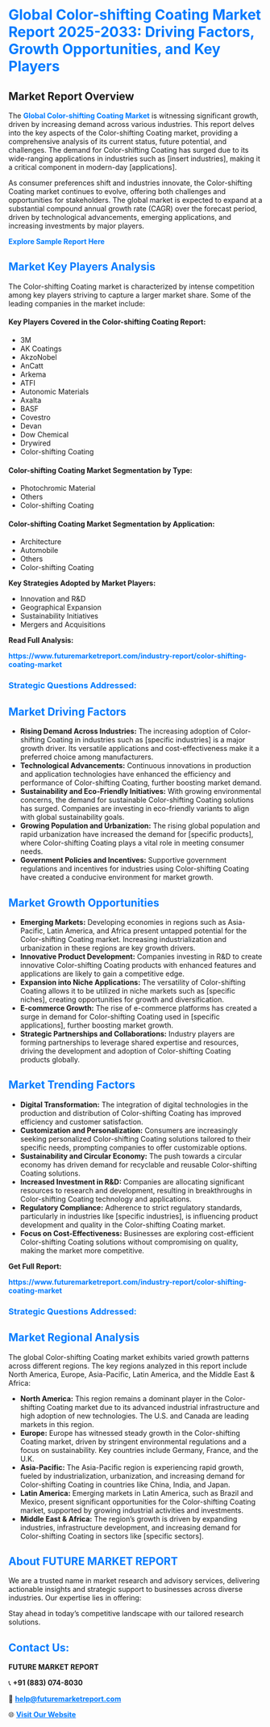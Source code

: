 <h1 style="color: #007BFF;">Global Color-shifting Coating Market Report 2025-2033: Driving Factors, Growth Opportunities, and Key Players</h1>

<section id="overview">
<h2>Market Report Overview</h2>
<p>The <a href="https://www.futuremarketreport.com/industry-report/color-shifting-coating-market" style="color: #007BFF; text-decoration: none;"><strong>Global Color-shifting Coating Market</strong></a> is witnessing significant growth, driven by increasing demand across various industries. This report delves into the key aspects of the Color-shifting Coating market, providing a comprehensive analysis of its current status, future potential, and challenges. The demand for Color-shifting Coating has surged due to its wide-ranging applications in industries such as [insert industries], making it a critical component in modern-day [applications].</p>
<p>As consumer preferences shift and industries innovate, the Color-shifting Coating market continues to evolve, offering both challenges and opportunities for stakeholders. The global market is expected to expand at a substantial compound annual growth rate (CAGR) over the forecast period, driven by technological advancements, emerging applications, and increasing investments by major players.</p>
</section>

<section id="overview">
<p><a href="https://www.futuremarketreport.com/request-sample/reportId=99255" style="color: #007BFF; text-decoration: none;"><strong>Explore Sample Report Here</strong></a></p>
</section>

<section id="key-players">
<h2 style="color: #007BFF;">Market Key Players Analysis</h2>
<p>The Color-shifting Coating market is characterized by intense competition among key players striving to capture a larger market share. Some of the leading companies in the market include:</p>
<h4>Key Players Covered in the Color-shifting Coating Report:</h4>
<ul><li>3M</li><li>AK Coatings</li><li>AkzoNobel</li><li>AnCatt</li><li>Arkema</li><li>ATFI</li><li>Autonomic Materials</li><li>Axalta</li><li>BASF</li><li>Covestro</li><li>Devan</li><li>Dow Chemical</li><li>Drywired</li><li>Color-shifting Coating</li></ul>
<h4>Color-shifting Coating Market Segmentation by Type:</h4>
<ul><li>Photochromic Material</li><li>Others</li><li>Color-shifting Coating</li></ul>

<h4>Color-shifting Coating Market Segmentation by Application:</h4>
<ul><li>Architecture</li><li>Automobile</li><li>Others</li><li>Color-shifting Coating</li></ul>
<p><strong>Key Strategies Adopted by Market Players:</strong></p>
<ul>
<li>Innovation and R&D</li>
<li>Geographical Expansion</li>
<li>Sustainability Initiatives</li>
<li>Mergers and Acquisitions</li>
</ul>
</section>

<section>
<p><strong>Read Full Analysis: </strong></p><a href="https://www.futuremarketreport.com/industry-report/color-shifting-coating-market" style="color: #007BFF; text-decoration: none;"><strong>https://www.futuremarketreport.com/industry-report/color-shifting-coating-market</strong></a>
<h3 style="color: #007BFF;">Strategic Questions Addressed:</h3>
</section>

<section id="driving-factors">
<h2 style="color: #007BFF;">Market Driving Factors</h2>
<ul>
<li><strong>Rising Demand Across Industries:</strong> The increasing adoption of Color-shifting Coating in industries such as [specific industries] is a major growth driver. Its versatile applications and cost-effectiveness make it a preferred choice among manufacturers.</li>
<li><strong>Technological Advancements:</strong> Continuous innovations in production and application technologies have enhanced the efficiency and performance of Color-shifting Coating, further boosting market demand.</li>
<li><strong>Sustainability and Eco-Friendly Initiatives:</strong> With growing environmental concerns, the demand for sustainable Color-shifting Coating solutions has surged. Companies are investing in eco-friendly variants to align with global sustainability goals.</li>
<li><strong>Growing Population and Urbanization:</strong> The rising global population and rapid urbanization have increased the demand for [specific products], where Color-shifting Coating plays a vital role in meeting consumer needs.</li>
<li><strong>Government Policies and Incentives:</strong> Supportive government regulations and incentives for industries using Color-shifting Coating have created a conducive environment for market growth.</li>
</ul>
</section>

<section id="growth-opportunities">
<h2 style="color: #007BFF;">Market Growth Opportunities</h2>
<ul>
<li><strong>Emerging Markets:</strong> Developing economies in regions such as Asia-Pacific, Latin America, and Africa present untapped potential for the Color-shifting Coating market. Increasing industrialization and urbanization in these regions are key growth drivers.</li>
<li><strong>Innovative Product Development:</strong> Companies investing in R&D to create innovative Color-shifting Coating products with enhanced features and applications are likely to gain a competitive edge.</li>
<li><strong>Expansion into Niche Applications:</strong> The versatility of Color-shifting Coating allows it to be utilized in niche markets such as [specific niches], creating opportunities for growth and diversification.</li>
<li><strong>E-commerce Growth:</strong> The rise of e-commerce platforms has created a surge in demand for Color-shifting Coating used in [specific applications], further boosting market growth.</li>
<li><strong>Strategic Partnerships and Collaborations:</strong> Industry players are forming partnerships to leverage shared expertise and resources, driving the development and adoption of Color-shifting Coating products globally.</li>
</ul>
</section>

<section id="trending-factors">
<h2 style="color: #007BFF;">Market Trending Factors</h2>
<ul>
<li><strong>Digital Transformation:</strong> The integration of digital technologies in the production and distribution of Color-shifting Coating has improved efficiency and customer satisfaction.</li>
<li><strong>Customization and Personalization:</strong> Consumers are increasingly seeking personalized Color-shifting Coating solutions tailored to their specific needs, prompting companies to offer customizable options.</li>
<li><strong>Sustainability and Circular Economy:</strong> The push towards a circular economy has driven demand for recyclable and reusable Color-shifting Coating solutions.</li>
<li><strong>Increased Investment in R&D:</strong> Companies are allocating significant resources to research and development, resulting in breakthroughs in Color-shifting Coating technology and applications.</li>
<li><strong>Regulatory Compliance:</strong> Adherence to strict regulatory standards, particularly in industries like [specific industries], is influencing product development and quality in the Color-shifting Coating market.</li>
<li><strong>Focus on Cost-Effectiveness:</strong> Businesses are exploring cost-efficient Color-shifting Coating solutions without compromising on quality, making the market more competitive.</li>
</ul>
</section>

<section>
<p><strong>Get Full Report: </strong></p><a href="https://www.futuremarketreport.com/industry-report/color-shifting-coating-market" style="color: #007BFF; text-decoration: none;"><strong>https://www.futuremarketreport.com/industry-report/color-shifting-coating-market</strong></a>
<h3 style="color: #007BFF;">Strategic Questions Addressed:</h3>
</section>


<section id="regional-analysis">
<h2 style="color: #007BFF;">Market Regional Analysis</h2>
<p>The global Color-shifting Coating market exhibits varied growth patterns across different regions. The key regions analyzed in this report include North America, Europe, Asia-Pacific, Latin America, and the Middle East & Africa:</p>
<ul>
<li><strong>North America:</strong> This region remains a dominant player in the Color-shifting Coating market due to its advanced industrial infrastructure and high adoption of new technologies. The U.S. and Canada are leading markets in this region.</li>
<li><strong>Europe:</strong> Europe has witnessed steady growth in the Color-shifting Coating market, driven by stringent environmental regulations and a focus on sustainability. Key countries include Germany, France, and the U.K.</li>
<li><strong>Asia-Pacific:</strong> The Asia-Pacific region is experiencing rapid growth, fueled by industrialization, urbanization, and increasing demand for Color-shifting Coating in countries like China, India, and Japan.</li>
<li><strong>Latin America:</strong> Emerging markets in Latin America, such as Brazil and Mexico, present significant opportunities for the Color-shifting Coating market, supported by growing industrial activities and investments.</li>
<li><strong>Middle East & Africa:</strong> The region’s growth is driven by expanding industries, infrastructure development, and increasing demand for Color-shifting Coating in sectors like [specific sectors].</li>
</ul>
</section>

<footer>
<h2 style="color: #007BFF;">About FUTURE MARKET REPORT</h2>
<p>We are a trusted name in market research and advisory services, delivering actionable insights and strategic support to businesses across diverse industries. Our expertise lies in offering:</p>

<p>Stay ahead in today’s competitive landscape with our tailored research solutions.</p>

<h2 style="color: #007BFF;">Contact Us:</h2>
<p><strong>FUTURE MARKET REPORT</strong></p>
<p>📞 <strong>+91 (883) 074-8030</strong></p>
<p>📧 <strong><a href="mailto:help@futuremarketreport.com" style="color: #007BFF;">help@futuremarketreport.com</a></strong></p>
<p>🌐 <strong><a href="https://www.futuremarketreport.com/" style="color: #007BFF;">Visit Our Website</a></strong></p>
</footer>